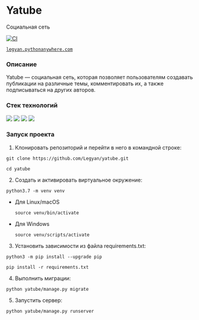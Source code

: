 # Yatube

Социальная сеть

[![CI](https://github.com/legyan/yatube/actions/workflows/python-app.yml/badge.svg?branch=master)](https://github.com/legyan/hw05_final/actions/workflows/python-app.yml)

[```legyan.pythonanywhere.com```](http://legyan.pythonanywhere.com/)


### Описание

Yatube — социальная сеть, которая позволяет пользователям создавать публикации на различные темы, комментировать их, а также подписываться на других авторов. 

### Стек технологий 

![](https://img.shields.io/badge/Python-3.7-black?style=flat&logo=python) 
![](https://img.shields.io/badge/Django-2.2.1.6-black?style=flat&logo=django&logoColor=green)
![](https://img.shields.io/badge/Bootstrap-3-black?style=flat&logo=bootstrap)
![](https://img.shields.io/badge/SQLite-3.7.15-black?style=flat&logo=sqlite)

### Запуск проекта

1. Клонировать репозиторий и перейти в него в командной строке:

```
git clone https://github.com/Legyan/yatube.git
```

```
cd yatube
```

2. Cоздать и активировать виртуальное окружение:

```
python3.7 -m venv venv
```

* Для Linux/macOS

    ```
    source venv/bin/activate
    ```

* Для Windows

    ```
    source venv/scripts/activate
    ```

3. Установить зависимости из файла requirements.txt:

```
python3 -m pip install --upgrade pip
```

```
pip install -r requirements.txt
```

4. Выполнить миграции:

```
python yatube/manage.py migrate
```

5. Запустить сервер:

```
python yatube/manage.py runserver
```
